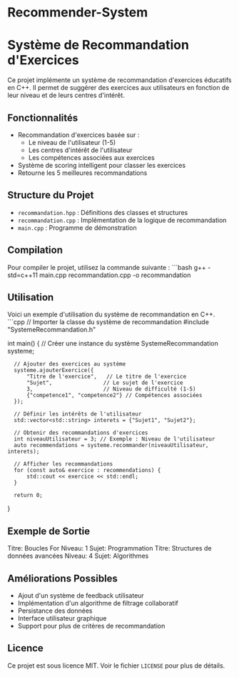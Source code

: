 # Recommender-System
# Système de Recommandation d'Exercices

Ce projet implémente un système de recommandation d'exercices éducatifs en C++. Il permet de suggérer des exercices aux utilisateurs en fonction de leur niveau et de leurs centres d'intérêt.

## Fonctionnalités

- Recommandation d'exercices basée sur :
  - Le niveau de l'utilisateur (1-5)
  - Les centres d'intérêt de l'utilisateur
  - Les compétences associées aux exercices
- Système de scoring intelligent pour classer les exercices
- Retourne les 5 meilleures recommandations

## Structure du Projet

- `recommandation.hpp` : Définitions des classes et structures
- `recommandation.cpp` : Implémentation de la logique de recommandation
- `main.cpp` : Programme de démonstration

## Compilation

Pour compiler le projet, utilisez la commande suivante :
      ```bash
      g++ -std=c++11 main.cpp recommandation.cpp -o recommandation

## Utilisation

Voici un exemple d'utilisation du système de recommandation en C++.
     ```cpp
  // Importer la classe du système de recommandation
  #include "SystemeRecommandation.h"
  
  int main() {
      // Créer une instance du système
      SystemeRecommandation systeme;
  
      // Ajouter des exercices au système
      systeme.ajouterExercice({
          "Titre de l'exercice",   // Le titre de l'exercice
          "Sujet",                // Le sujet de l'exercice
          3,                      // Niveau de difficulté (1-5)
          {"competence1", "competence2"} // Compétences associées
      });
  
      // Définir les intérêts de l'utilisateur
      std::vector<std::string> interets = {"Sujet1", "Sujet2"};
  
      // Obtenir des recommandations d'exercices
      int niveauUtilisateur = 3; // Exemple : Niveau de l'utilisateur
      auto recommendations = systeme.recommander(niveauUtilisateur, interets);
  
      // Afficher les recommandations
      for (const auto& exercice : recommendations) {
          std::cout << exercice << std::endl;
      }
  
      return 0;
  }

  
## Exemple de Sortie
Titre: Boucles For
Niveau: 1
Sujet: Programmation
Titre: Structures de données avancées
Niveau: 4
Sujet: Algorithmes


## Améliorations Possibles

- Ajout d'un système de feedback utilisateur
- Implémentation d'un algorithme de filtrage collaboratif
- Persistance des données
- Interface utilisateur graphique
- Support pour plus de critères de recommandation

## Licence

Ce projet est sous licence MIT. Voir le fichier `LICENSE` pour plus de détails.
  





